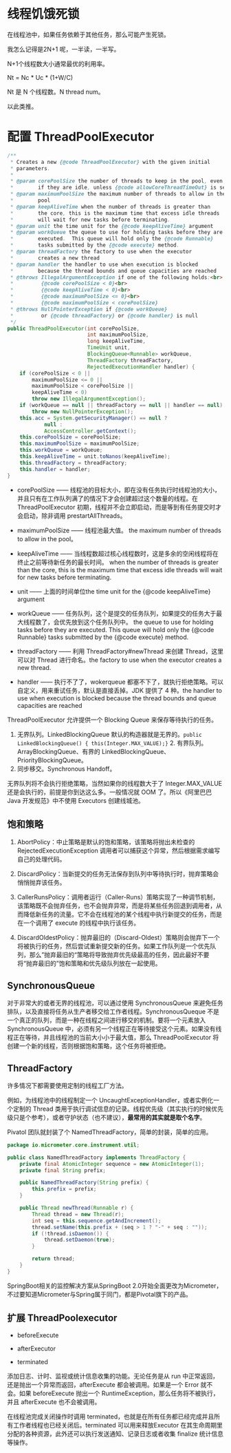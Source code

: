 # 线程饥饿死锁

在线程池中，如果任务依赖于其他任务，那么可能产生死锁。

我怎么记得是2N+1 呢，一半读，一半写。

N+1个线程数大小通常最优的利用率。

Nt = Nc * Uc * (1+W/C)

Nt 是 N 个线程数。N thread num。

以此类推。

# 配置 ThreadPoolExecutor

```java
/**
 * Creates a new {@code ThreadPoolExecutor} with the given initial
 * parameters.
 *
 * @param corePoolSize the number of threads to keep in the pool, even
 *        if they are idle, unless {@code allowCoreThreadTimeOut} is set
 * @param maximumPoolSize the maximum number of threads to allow in the
 *        pool
 * @param keepAliveTime when the number of threads is greater than
 *        the core, this is the maximum time that excess idle threads
 *        will wait for new tasks before terminating.
 * @param unit the time unit for the {@code keepAliveTime} argument
 * @param workQueue the queue to use for holding tasks before they are
 *        executed.  This queue will hold only the {@code Runnable}
 *        tasks submitted by the {@code execute} method.
 * @param threadFactory the factory to use when the executor
 *        creates a new thread
 * @param handler the handler to use when execution is blocked
 *        because the thread bounds and queue capacities are reached
 * @throws IllegalArgumentException if one of the following holds:<br>
 *         {@code corePoolSize < 0}<br>
 *         {@code keepAliveTime < 0}<br>
 *         {@code maximumPoolSize <= 0}<br>
 *         {@code maximumPoolSize < corePoolSize}
 * @throws NullPointerException if {@code workQueue}
 *         or {@code threadFactory} or {@code handler} is null
 */
public ThreadPoolExecutor(int corePoolSize,
                          int maximumPoolSize,
                          long keepAliveTime,
                          TimeUnit unit,
                          BlockingQueue<Runnable> workQueue,
                          ThreadFactory threadFactory,
                          RejectedExecutionHandler handler) {
    if (corePoolSize < 0 ||
        maximumPoolSize <= 0 ||
        maximumPoolSize < corePoolSize ||
        keepAliveTime < 0)
        throw new IllegalArgumentException();
    if (workQueue == null || threadFactory == null || handler == null)
        throw new NullPointerException();
    this.acc = System.getSecurityManager() == null ?
            null :
            AccessController.getContext();
    this.corePoolSize = corePoolSize;
    this.maximumPoolSize = maximumPoolSize;
    this.workQueue = workQueue;
    this.keepAliveTime = unit.toNanos(keepAliveTime);
    this.threadFactory = threadFactory;
    this.handler = handler;
}
```

+ corePoolSize —— 线程池的目标大小，即在没有任务执行时线程池的大小，并且只有在工作队列满了的情况下才会创建超过这个数量的线程。在 ThreadPoolExecutor 初期，线程并不会立即启动，而是等到有任务提交时才会启动，除非调用 prestartAllThreads。
+ maximumPoolSize —— 线程池最大值。 the maximum number of threads to allow in the pool。
+ keepAliveTime —— 当线程数超过核心线程数时，这是多余的空闲线程将在终止之前等待新任务的最长时间。  when the number of threads is greater than the core, this is the maximum time that excess idle threads will wait for new tasks before terminating.

+ unit  —— 上面的时间单位the time unit for the {@code keepAliveTime} argument
+ workQueue —— 任务队列，这个是提交的任务队列，如果提交的任务大于最大线程数了，会优先放到这个任务队列中。 the queue to use for holding tasks before they are executed.  This queue will hold only the {@code Runnable} tasks submitted by the {@code execute} method.
+ threadFactory —— 利用 ThreadFactory#newThread 来创建 Thread，这里可以对 Thread 进行命名。the factory to use when the executor creates a new thread.
+ handler —— 执行不了了，wokerqueue 都塞不下了，就执行拒绝策略。可以自定义，用来重试任务，默认是直接丢掉。JDK 提供了 4 种。the handler to use when execution is blocked because the thread bounds and queue capacities are reached

ThreadPoolExecutor 允许提供一个 Blocking Queue 来保存等待执行的任务。

1. 无界队列。LinkedBlockingQueue 默认的构造器就是无界的。`public LinkedBlockingQueue() { this(Integer.MAX_VALUE);}`
   2. 有界队列。ArrayBlockingQueue、有界的 LinkedBlockingQueue、PriorityBlockingQueue。
3. 同步移交。Synchronous Handoff。

无界队列将不会执行拒绝策略，当然如果你的线程数大于了 Integer.MAX_VALUE 还是会执行的，前提是你到达这么多。一般情况就 OOM 了。所以《阿里巴巴 Java 开发规范》中不使用 Executors 创建线城池。

## 饱和策略

1. AbortPolicy：中止策略是默认的饱和策略，该策略将抛出未检查的 RejectedExecutionException 调用者可以捕获这个异常，然后根据需求编写自己的处理代码。

2. DiscardPolicy：当新提交的任务无法保存到队列中等待执行时，抛弃策略会悄悄抛弃该任务。

3. CallerRunsPolicy：调用者运行（Caller-Runs）策略实现了一种调节机制，该策略既不会抛弃任务，也不会抛弃异常，而是将某些任务回退到调用者，从而降低新任务的流量。它不会在线程池的某个线程中执行新提交的任务，而是在一个调用了 execute 的线程中执行该任务。

4. DiscardOldestPolicy：抛弃最旧的（Discard-Oldest）策略则会抛弃下一个将被执行的任务，然后尝试重新提交新的任务。如果工作队列是一个优先队列，那么”抛弃最旧的“策略将导致抛弃优先级最高的任务，因此最好不要将“抛弃最旧的”饱和策略和优先级队列放在一起使用。

## SynchronousQueue

对于非常大的或者无界的线程池，可以通过使用 SynchronousQueue 来避免任务排队，以及直接将任务从生产者移交给工作者线程。SynchronousQueque 不是一个真正的队列，而是一种在线程之间进行移交的机制。要将一个元素放入 SynchronousQueue 中，必须有另一个线程正在等待接受这个元素。如果没有线程正在等待，并且线程池的当前大小小于最大值，那么 ThreadPoolExecutor 将创建一个新的线程，否则根据饱和策略，这个任务将被拒绝。

## ThreadFactory

许多情况下都需要使用定制的线程工厂方法。

例如，为线程池中的线程制定一个 UncaughtExceptionHandler，或者实例化一个定制的 Thread 类用于执行调试信息的记录。线程优先级（其实执行的时候优先级只是个参考），或者守护状态（也不建议），**最常用的其实就是取个名字**。

Pivatol 团队就封装了个 NamedThreadFactory，简单的封装，简单的应用。

```java
package io.micrometer.core.instrument.util;

public class NamedThreadFactory implements ThreadFactory {
    private final AtomicInteger sequence = new AtomicInteger(1);
    private final String prefix;

    public NamedThreadFactory(String prefix) {
        this.prefix = prefix;
    }

    public Thread newThread(Runnable r) {
        Thread thread = new Thread(r);
        int seq = this.sequence.getAndIncrement();
        thread.setName(this.prefix + (seq > 1 ? "-" + seq : ""));
        if (!thread.isDaemon()) {
            thread.setDaemon(true);
        }

        return thread;
    }
}
```

SpringBoot相关的监控解决方案从SpringBoot 2.0开始全面更改为Micrometer，不过要知道Micrometer与Spring属于同门，都是Pivotal旗下的产品。

## 扩展 ThreadPoolexecutor

+ beforeExecute

+ afterExecutor
+ terminated

添加日志、计时、监视或统计信息收集的功能。无论任务是从 run 中正常返回，还是抛出一个异常而返回，afterExecute 都会被调用。如果是一个 Error 就不会。如果 beforeExecute 抛出一个 RuntimeException，那么任务将不被执行，并且 afterExecute 也不会被调用。

在线程池完成关闭操作时调用 terminated，也就是在所有任务都已经完成并且所有工作者线程也已经关闭后。terminated 可以用来释放Executor 在其生命周期里分配的各种资源，此外还可以执行发送通知、记录日志或者收集 finalize 统计信息等操作。


